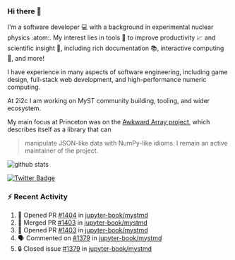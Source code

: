 ### Hi there 👋 

I'm a software developer 💻 with a background in experimental nuclear physics :atom:. My interest lies in tools :wrench: to improve productivity :chart_with_upwards_trend: and scientific insight :telescope:, including rich documentation 📚, interactive computing 🧮, and more! 

I have experience in many aspects of software engineering, including game design, full-stack web development, and high-performance numeric computing. 

At 2i2c I am working on MyST community building, tooling, and wider ecosystem. 

My main focus at Princeton was on the [Awkward Array project](awkward-array.org/), which describes itself as a library that can 
> manipulate JSON-like data with NumPy-like idioms. I remain an active maintainer of the project. 

![github stats](https://github-readme-stats.vercel.app/api?username=agoose77&show_icons=true&hide_rank=true&hide_title=true&bg_color=30,e76445,904e95&text_color=efe3ec&icon_color=efe3ec)
<!--
**agoose77/agoose77** is a ✨ _special_ ✨ repository because its `README.md` (this file) appears on your GitHub profile.

Here are some ideas to get you started:

- 🔭 I’m currently working on ...
- 🌱 I’m currently learning ...
- 👯 I’m looking to collaborate on ...
- 🤔 I’m looking for help with ...
- 💬 Ask me about ...
- 📫 How to reach me: ...
- 😄 Pronouns: ...
- ⚡ Fun fact: ...
-->

[![Twitter Badge](https://img.shields.io/twitter/follow/agoose77?style=flat-square&logo=Twitter&logoColor=white&color=cornflowerblue)](https://twitter.com/agoose77)

### :zap: Recent Activity

<!--START_SECTION:activity-->
1. 💪 Opened PR [#1404](https://github.com/jupyter-book/mystmd/pull/1404) in [jupyter-book/mystmd](https://github.com/jupyter-book/mystmd)
2. 🎉 Merged PR [#1403](https://github.com/jupyter-book/mystmd/pull/1403) in [jupyter-book/mystmd](https://github.com/jupyter-book/mystmd)
3. 💪 Opened PR [#1403](https://github.com/jupyter-book/mystmd/pull/1403) in [jupyter-book/mystmd](https://github.com/jupyter-book/mystmd)
4. 🗣 Commented on [#1379](https://github.com/jupyter-book/mystmd/issues/1379#issuecomment-2243708022) in [jupyter-book/mystmd](https://github.com/jupyter-book/mystmd)
5. 🔒 Closed issue [#1379](https://github.com/jupyter-book/mystmd/issues/1379) in [jupyter-book/mystmd](https://github.com/jupyter-book/mystmd)
<!--END_SECTION:activity-->
